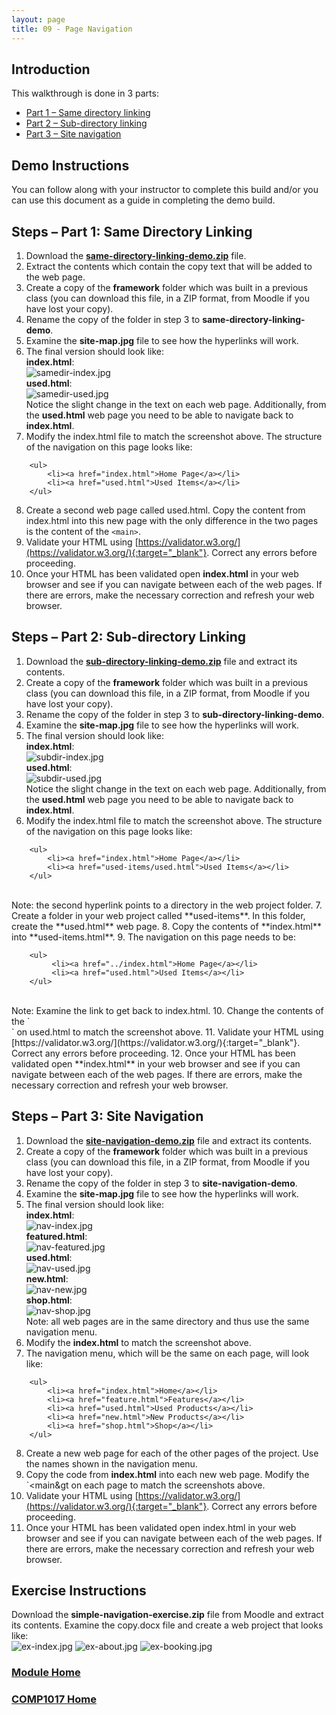 ```yaml
---
layout: page
title: 09 - Page Navigation
---
```

## Introduction
This walkthrough is done in 3 parts:
* [Part 1 – Same directory linking](#part1)
* [Part 2 – Sub-directory linking](#part2) 
* [Part 3 – Site navigation](#part3)

## Demo Instructions
You can follow along with your instructor to complete this build and/or you can use this document as a guide in completing the demo build.

## Steps – <a id="part1">Part 1</a>: Same Directory Linking
1.	Download the [**same-directory-linking-demo.zip**](files/same-directory-linking-demo.zip) file.
2.	Extract the contents which contain the copy text that will be added to the web page.
3.	Create a copy of the **framework** folder which was built in a previous class (you can download this file, in a ZIP format, from Moodle if you have lost your copy).
4.	Rename the copy of the folder in step 3 to **same-directory-linking-demo**.
5.	Examine the **site-map.jpg** file to see how the hyperlinks will work.
6.	The final version should look like:<br>
**index.html**:<br>![samedir-index.jpg](files/samedir-index.jpg)<br>
**used.html**:<br>![samedir-used.jpg](files/samedir-used.jpg)<br>
Notice the slight change in the text on each web page. Additionally, from the **used.html** web page you need to be able to navigate back to **index.html**.
7.	Modify the index.html file to match the screenshot above. The structure of the navigation on this page looks like:

```html:
    <ul>
        <li><a href="index.html">Home Page</a></li>
        <li><a href="used.html">Used Items</a></li>
    </ul>
```

8.	Create a second web page called used.html. Copy the content from index.html into this new page with the only difference in the two pages is the content of the `<main>`.
9.	Validate your HTML using [https://validator.w3.org/](https://validator.w3.org/){:target="_blank"}. Correct any errors before proceeding.
10.	Once your HTML has been validated open **index.html** in your web browser and see if you can navigate between each of the web pages. If there are errors, make the necessary correction and refresh your web browser.

## Steps – <a id="part2">Part 2</a>: Sub-directory Linking
1.	Download the [**sub-directory-linking-demo.zip**](files/sub-directory-linking-demo.zip) file and extract its contents.
2.	Create a copy of the **framework** folder which was built in a previous class (you can download this file, in a ZIP format, from Moodle if you have lost your copy).
3.	Rename the copy of the folder in step 3 to **sub-directory-linking-demo**.
4.	Examine the **site-map.jpg** file to see how the hyperlinks will work.
5.	The final version should look like:<br>
**index.html**:<br>![subdir-index.jpg](files/subdir-index.jpg)<br>
**used.html**:<br>![subdir-used.jpg](files/subdir-used.jpg)<br>
Notice the slight change in the text on each web page. Additionally, from the **used.html** web page you need to be able to navigate back to **index.html**.
6.	Modify the index.html file to match the screenshot above. The structure of the navigation on this page looks like:

```html:
    <ul>
        <li><a href="index.html">Home Page</a></li>
        <li><a href="used-items/used.html">Used Items</a></li>
    </ul>
```

<br>
Note: the second hyperlink points to a directory in the web project folder.
7.	Create a folder in your web project called **used-items**. In this folder, create the **used.html** web page.
8.	Copy the contents of **index.html** into **used-items.html**.
9.	The navigation on this page needs to be:

```html:
    <ul>
         <li><a href="../index.html">Home Page</a></li>
         <li><a href="used.html">Used Items</a></li>
    </ul>
```

<br>
Note: Examine the link to get back to index.html.
10.	Change the contents of the `<main>` on used.html to match the screenshot above.
11.	Validate your HTML using [https://validator.w3.org/](https://validator.w3.org/){:target="_blank"}. Correct any errors before proceeding.
12.	Once your HTML has been validated open **index.html** in your web browser and see if you can navigate between each of the web pages. If there are errors, make the necessary correction and refresh your web browser.

## Steps – <a id="part3">Part 3</a>: Site Navigation
1.	Download the [**site-navigation-demo.zip**](files/site-navigation-demo.zip) file and extract its contents.
2.	Create a copy of the **framework** folder which was built in a previous class (you can download this file, in a ZIP format, from Moodle if you have lost your copy).
3.	Rename the copy of the folder in step 3 to **site-navigation-demo**.
4.	Examine the **site-map.jpg** file to see how the hyperlinks will work.
5.	The final version should look like:<br>
**index.html**:<br>![nav-index.jpg](files/nav-index.jpg)<br>
**featured.html**:<br>![nav-featured.jpg](files/nav-featured.jpg)<br>
**used.html**:<br>![nav-used.jpg](files/nav-used.jpg)<br>
**new.html**:<br>![nav-new.jpg](files/nav-new.jpg)<br>
**shop.html**:<br>![nav-shop.jpg](files/nav-shop.jpg)<br>
Note: all web pages are in the same directory and thus use the same navigation menu.
6.	Modify the **index.html** to match the screenshot above.
7.	The navigation menu, which will be the same on each page, will look like:

```html:
    <ul>
        <li><a href="index.html">Home</a></li>
        <li><a href="feature.html">Features</a></li>
        <li><a href="used.html">Used Products</a></li>
        <li><a href="new.html">New Products</a></li>
        <li><a href="shop.html">Shop</a></li>
    </ul>
```

8.	Create a new web page for each of the other pages of the project. Use the names shown in the navigation menu.
9.	Copy the code from **index.html** into each new web page. Modify the `<main&gt on each page to match the screenshots above.
10.	Validate your HTML using [https://validator.w3.org/](https://validator.w3.org/){:target="_blank"}. Correct any errors before proceeding.
11.	Once your HTML has been validated open index.html in your web browser and see if you can navigate between each of the web pages. If there are errors, make the necessary correction and refresh your web browser.

## Exercise Instructions
Download the **simple-navigation-exercise.zip** file from Moodle and extract its contents. Examine the copy.docx file and create a web project that looks like:<br>
![ex-index.jpg](files/ex-index.jpg)&nbsp;![ex-about.jpg](files/ex-about.jpg)&nbsp;![ex-booking.jpg](files/ex-booking.jpg)

### [Module Home](../)

### [COMP1017 Home](../../)
